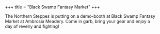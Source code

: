 +++
title = "Black Swamp Fantasy Market"
+++

The Northern Steppes is putting on a demo-booth at Black Swamp Fantasy Market at Ambrosia Meadery. Come in garb, bring your gear and enjoy a day of revelry and fighting!
